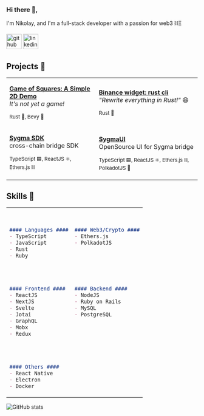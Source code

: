 ### Hi there 👋,
I'm Nikolay, and I'm a full-stack developer with a passion for web3 ⛓️Ξ

[<img src='https://cdn.jsdelivr.net/npm/simple-icons@3.0.1/icons/github.svg' alt='github' height='40'>](https://github.com/enemycnt)  [<img src='https://cdn.jsdelivr.net/npm/simple-icons@3.0.1/icons/linkedin.svg' alt='linkedin' height='40'>](https://www.linkedin.com/in/nikolay-topkaridi/)

## Projects 🚀
<table border="0" cols="2">
<tr>
<td>

  <a href="https://github.com/enemycnt/game_of_squares/"><b>Game of Squares: A Simple 2D Demo</b></a><br/>
  <em>It's not yet a game! </em>

   <small>Rust 🦀, Bevy 👾</small>
</td>
<td>

  <a href="https://github.com/enemycnt/bi-widget-rust-cli"><b>Binance widget: rust cli</b></a><br/>
  <em>"Rewrite everything in Rust!"</em> 😄

  <small>Rust 🦀</small>
</td>
</tr>
<tr>
<td>

  <a href="https://github.com/sygmaprotocol/sygma-sdk"><b>Sygma SDK</b></a><br/>
  cross-chain bridge SDK

  <small>TypeScript 🟦, ReactJS ⚛️, Ethers.js ⛓️ </small>
</td>
<td>

  <a href="https://github.com/sygmaprotocol/sygma-ui"><b>SygmaUI</b></a><br/>
  OpenSource UI for Sygma bridge

  <small>TypeScript 🟦, ReactJS ⚛️, Ethers.js ⛓️, PolkadotJS 🔴</small>
</td>

</tr>
</table>

## Skills 📜
<table>
<tr>
<td valign="top">

```markdown


#### Languages ####
- TypeScript
- JavaScript
- Rust
- Ruby


```

</td>
<td valign="top">

```markdown


#### Web3/Crypto ####
- Ethers.js
- PolkadotJS




```

</td>
</tr>

<tr>
<td valign="top">

```markdown


#### Frontend ####
- ReactJS
- NextJS
- Svelte
- Jotai
- GraphQL
- Mobx
- Redux


```
</td>
<td valign="top">

```markdown


#### Backend ####
- NodeJS
- Ruby on Rails
- MySQL
- PostgreSQL





```
</td>


</tr>

<tr>
<td valign="top">

```markdown


#### Others ####
- React Native
- Electron
- Docker


```
</td>
</tr>
</table>

![GitHub stats](https://github-readme-stats.vercel.app/api?username=enemycnt&show_icons=true&hide_rank=true)
